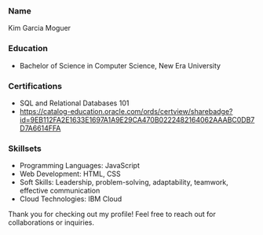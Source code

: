 ### Name
Kim Garcia Moguer

### Education
- Bachelor of Science in Computer Science, New Era University

### Certifications
- SQL and Relational Databases 101
- https://catalog-education.oracle.com/ords/certview/sharebadge?id=9EB112FA2E1633E1697A1A9E29CA470B0222482164062AAABC0DB7D7A6614FFA

### Skillsets
- Programming Languages: JavaScript
- Web Development: HTML, CSS
- Soft Skills: Leadership, problem-solving, adaptability, teamwork, effective communication
- Cloud Technologies: IBM Cloud

Thank you for checking out my profile! Feel free to reach out for collaborations or inquiries.
